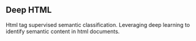 ## Deep HTML

Html tag supervised semantic classification. Leveraging deep learning to identify semantic content in html documents.
